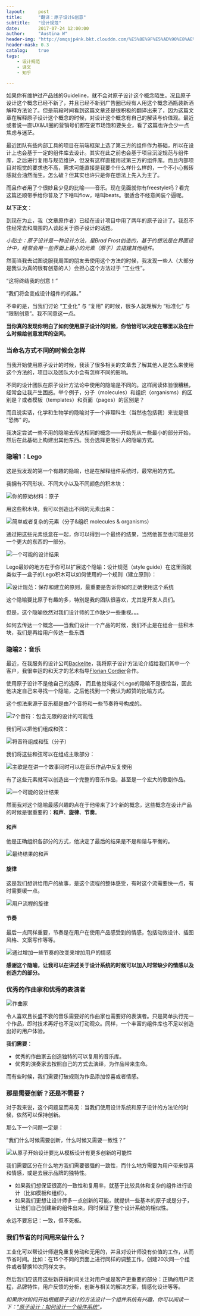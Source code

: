 ```yaml
---
layout:     post
title:      "翻译：原子设计&创意"
subtitle:   "设计规范"
date:       2017-07-24 12:00:00
author:     "Austina W"
header-img: "http://omqsjp4nk.bkt.clouddn.com/%E5%8E%9F%E5%AD%90%E8%AE%BE%E8%AE%A1&%E5%88%9B%E6%84%8F-%E5%A4%B4%E5%9B%BE.png"
header-mask: 0.3
catalog:    true
tags:
    - 设计规范
    - 译文
    - 知乎

---
```




如果你有维护过产品线的Guideline，就不会对原子设计这个概念陌生。况且原子设计这个概念已经不新了，并且已经不新到广告圈已经有人用这个概念酒瓶装新酒解释方法论了。但是前段时间看到这篇文章还是很积极的翻译出来了，因为这篇文章在解释原子设计这个概念的时候，对设计这个概念有自己的解读与价值观。最近或者说一直UX&UI圈的营销号们都在说市场饱和要失业，看了这篇也许会少一点焦虑与迷茫。



最近团队有些内部工具的项目在前端框架上选了第三方的组件作为基础，所以在设计上也会基于一定的组件库去设计。其实在此之前也会基于项目沉淀规范与组件库，之后进行复用与规范维护，但没有这样直接用过第三方的组件库。而且内部项目对视觉的要求也不高，需求可能直接是我要个什么样什么样的，一个不小心搬砖感就会油然而生。怎么破？但其实也许只是你在想法上先入为主了。



而且作者用了个很妙且少见的比喻——音乐。现在见面就你有freestyle吗？看完这篇还顺带手给你普及了下啥叫flow，啥叫beats。很适合不经意间装个逼呢。



**以下正文**：



到现在为止，我（文章原作者）已经在设计项目中用了两年的原子设计了。我忍不住经常去和周围的人谈起关于原子设计的话题。

*小贴士：原子设计是一种设计方法，是Brad Frost创造的，基于的想法是在界面设计中，经常会用一些界面上最小的元素（原子）去搭建其他组件。*



然而当我去试图说服我周围的朋友去使用这个方法的时候，我发现一些人（大部分是我认为真的很有创意的人）会担心这个方法过于 “工业性”。



“这将终结我的创意！”



“我们将会变成设计组件的机器。”



不幸的是，当我们讨论 “工业化” 与 “复用” 的时候，很多人就理解为 “标准化” 与 “限制创意”。我不同意这一点。

**当你真的发现你明白了如何使用原子设计的时候，你恰恰可以决定在哪里以及在什么时候给创意发挥的空间。**



### 当命名方式不同的时候会怎样

当我开始使用原子设计的时候，我读了很多相关的文章去了解其他人是怎么来使用这个方法的，项目以及团队大小会有怎样不同的影响。



不同的设计团队在原子设计方法论中使用的隐喻是不同的。这样阅读体验很糟糕，经常会让我产生困惑。举个例子，分子（molecules）和组织（organisms）的区别是？或者模板（templates）和页面（pages）的区别是？



而且说实话，化学和生物学的隐喻对于一个非理科生（当然也包括我）来说是很 “恐怖” 的。



我决定尝试一些不用的隐喻去传达相同的概念——开始先从一些最小的部分开始，然后在此基础上构建出其他东西。我会选择更吸引人的隐喻方式。



### 隐喻1：Lego

这是我发现的第一个有趣的隐喻，也是在解释组件系统时，最常用的方式。



我拥有不同形状、不同大小以及不同颜色的积木块：



![你的原始材料：原子](http://omqsjp4nk.bkt.clouddn.com/%E4%BD%A0%E7%9A%84%E5%8E%9F%E5%A7%8B%E6%9D%90%E6%96%99%EF%BC%9A%E5%8E%9F%E5%AD%90.png)



用这些积木块，我可以创造出不同的元素出来：



![简单或者复杂的元素（分子&组织 molecules & organisms）](http://omqsjp4nk.bkt.clouddn.com/%E7%AE%80%E5%8D%95%E6%88%96%E8%80%85%E5%A4%8D%E6%9D%82%E7%9A%84%E5%85%83%E7%B4%A0.png)



通过把这些元素纸盒在一起，你可以得到一个最终的结果，当然他甚至也可能是另一个更大的东西的一部分。



![一个可能的设计结果](http://omqsjp4nk.bkt.clouddn.com/%E4%B8%80%E4%B8%AA%E5%8F%AF%E8%83%BD%E7%9A%84%E8%AE%BE%E8%AE%A1%E7%BB%93%E6%9E%9C.jpeg)



Lego最妙的地方在于你可以扩展这个隐喻：设计规范（style guide）在这里面就类似于一盒子的Lego积木可以如何使用的一个规则（建立原则）：

![设计规范：保存和建立的原则，最重要是告诉你如何正确使用这个系统](http://omqsjp4nk.bkt.clouddn.com/%E8%AE%BE%E8%AE%A1%E8%A7%84%E8%8C%83.png)

这个隐喻要比原子有趣的多，特别是我的团队很喜欢，尤其是开发人员们。

但是，这个隐喻依然对我们设计师的工作缺少一些重视。。。



如何去传达一个概念——当我们设计一个产品的时候，我们不止是在组合一些积木块，我们是再给用户传达一些东西



### 隐喻2：音乐

最近，在我服务的设计公司[Backelite](https://www.backelite.com/)，我将原子设计方法论介绍给我们其中一个客户，我很幸运的和天才的艺术指导[Florian Cordier](https://medium.com/@legrandmonsieu1)合作。



使用原子设计不是他自己的选择， 而且他觉得这个Lego的隐喻不是很恰当，因此他决定自己来寻找一个隐喻，之后他找到一个我认为超赞的比喻方式。



这个想法来源于音乐都是由7个音符和一些节奏符号构成的。



![7个音符：包含无限的设计的可能性](http://omqsjp4nk.bkt.clouddn.com/7%E4%B8%AA%E9%9F%B3%E7%AC%A6.png)

我们可以把他们组成和弦：

![将音符组成和弦（分子）](http://omqsjp4nk.bkt.clouddn.com/%E5%B0%86%E9%9F%B3%E7%AC%A6%E7%BB%84%E6%88%90%E5%92%8C%E5%BC%A6%EF%BC%88%E5%88%86%E5%AD%90%EF%BC%89.png)

我们将这些和弦可以在组成主歌部分：

![主歌是在讲一个故事同时可以在音乐作品中反复使用](http://omqsjp4nk.bkt.clouddn.com/%E4%B8%BB%E6%AD%8C%E6%98%AF%E5%9C%A8%E8%AE%B2%E4%B8%80%E4%B8%AA%E6%95%85%E4%BA%8B%E5%90%8C%E6%97%B6%E5%8F%AF%E4%BB%A5%E5%9C%A8%E9%9F%B3%E4%B9%90%E4%BD%9C%E5%93%81%E4%B8%AD%E5%8F%8D%E5%A4%8D%E4%BD%BF%E7%94%A8.png)



有了这些元素就可以创造出一个完整的音乐作品，甚至是一个宏大的歌剧作品。

![一个可能的设计结果](http://omqsjp4nk.bkt.clouddn.com/%E4%B8%80%E4%B8%AA%E5%8F%AF%E8%83%BD%E7%9A%84%E8%AE%BE%E8%AE%A1%E7%BB%93%E6%9E%9C.png)

然而我对这个隐喻最感兴趣的点在于他带来了3个新的概念，这些概念在设计产品的时候是很重要的：**和声**、**旋律**、**节奏**。



#### 和声

他是正确组织各部分的方式，他决定了最后的结果是不是和谐与平衡的。

![最终结果的和声](http://omqsjp4nk.bkt.clouddn.com/%E6%9C%80%E7%BB%88%E7%BB%93%E6%9E%9C%E7%9A%84%E5%92%8C%E5%A3%B0.png)



#### 旋律

这是我们想讲给用户的故事，是这个流程的整体感受，有时这个流需要快一点，有时需要缓一点。

![用户流程的旋律](http://omqsjp4nk.bkt.clouddn.com/%E7%94%A8%E6%88%B7%E6%B5%81%E7%A8%8B%E7%9A%84%E6%97%8B%E5%BE%8B.png)

#### 节奏

最后一点同样重要，节奏是在用户在使用产品感受到的情感，包括动效设计、插图风格、文案写作等等。



![通过增加一些节奏的改变来增加用户的情感](http://omqsjp4nk.bkt.clouddn.com/%E9%80%9A%E8%BF%87%E5%A2%9E%E5%8A%A0%E4%B8%80%E4%BA%9B%E8%8A%82%E5%A5%8F%E7%9A%84%E6%94%B9%E5%8F%98%E6%9D%A5%E5%A2%9E%E5%8A%A0%E7%94%A8%E6%88%B7%E7%9A%84%E6%83%85%E6%84%9F.gif)



**感谢这个隐喻，让我可以在讲述关于设计系统的时候可以加入时常缺少的情感以及创造力的部分。**



### 优秀的作曲家和优秀的表演者

![作曲家](http://omqsjp4nk.bkt.clouddn.com/%E4%BD%9C%E6%9B%B2%E5%AE%B6.png)

令人喜欢且长盛不衰的音乐需要好的作曲家也需要好的表演者。只是简单执行完一个作品，即时技术再好也不足以打动观众。同样，一个丰富的组件库也不足以创造出好的用户体验。



**我们需要**：

- 优秀的作曲家去创造独特的可以复用的音乐库。
- 优秀的演奏家去按照自己的方式去演绎，为作品带来生命。

而有些时候，我们需要打破规则为作品添加惊喜或者情感。



### 那是需要创新？还是不需要？

对于我来说，这个问题显而易见：当我们使用设计系统和原子设计的方法论的时候，依然可以保持创新。



那么下一个问题一定是：



“我们什么时候需要创新，什么时候又需要一致性？”



![从原子开始设计要比从模板设计有更多创新的可能性](http://omqsjp4nk.bkt.clouddn.com/%E4%BB%8E%E5%8E%9F%E5%AD%90%E5%BC%80%E5%A7%8B%E8%AE%BE%E8%AE%A1%E8%A6%81%E6%AF%94%E4%BB%8E%E6%A8%A1%E6%9D%BF%E8%AE%BE%E8%AE%A1%E6%9C%89%E6%9B%B4%E5%A4%9A%E5%88%9B%E6%96%B0%E7%9A%84%E5%8F%AF%E8%83%BD%E6%80%A7.jpeg)

我们需要区分在什么地方我们需要很强的一致性，而什么地方需要为用户带来惊喜和情感，或是去展示品牌的独特性。

- 如果我们想保证很高的一致性和复用率，就基于比较具体和复杂的组件进行设计（比如模板和组织）。
- 如果我们更想让设计师多一点创新的可能，就提供一些基本的原子或是分子，让他们自己创建新的组件出来，同时保证了整个设计系统的相似性。



永远不要忘记：一致，但不死板。



### 我们节省的时间用来做什么？

工业化可以帮设计师避免重复劳动和无用的，并且对设计师没有价值的工作，从而节省时间。比如：在15个不同的页面上进行同样的调整工作，创建20次同一个组件或者替换10次同样文字。



然后我们应该用这些新获得时间关注对用户或是客户更重要的部分：正确的用户流程，品牌特性，用户反馈的分析，创新与相关的解决方案，情感化设计等等。



*如果你对如何开始根据原子设计的方法设计一个组件系统有兴趣，你可以阅读一下：["原子设计：如何设计一个组件系统"](http://bradfrost.com/blog/post/atomic-web-design/)。*

